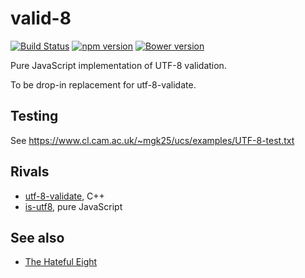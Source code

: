 # valid-8

[![Build Status](https://travis-ci.org/ukoloff/valid-8.svg?branch=master)](https://travis-ci.org/ukoloff/valid-8)
[![npm version](https://badge.fury.io/js/valid-8.svg)](https://badge.fury.io/js/valid-8)
[![Bower version](https://badge.fury.io/bo/valid-8.svg)](https://badge.fury.io/bo/valid-8)

Pure JavaScript implementation of UTF-8 validation.

To be drop-in replacement for utf-8-validate.

## Testing

See https://www.cl.cam.ac.uk/~mgk25/ucs/examples/UTF-8-test.txt

## Rivals

  * [utf-8-validate](https://github.com/websockets/utf-8-validate), C++
  * [is-utf8](https://github.com/wayfind/is-utf8), pure JavaScript

## See also

  * [The Hateful Eight](http://www.imdb.com/title/tt3460252/)
